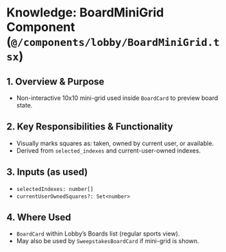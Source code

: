 # Knowledge: BoardMiniGrid Component (`@/components/lobby/BoardMiniGrid.tsx`)

## 1. Overview & Purpose
- Non-interactive 10x10 mini-grid used inside `BoardCard` to preview board state.

## 2. Key Responsibilities & Functionality
- Visually marks squares as: taken, owned by current user, or available.
- Derived from `selected_indexes` and current-user-owned indexes.

## 3. Inputs (as used)
- `selectedIndexes: number[]`
- `currentUserOwnedSquares?: Set<number>`

## 4. Where Used
- `BoardCard` within Lobby’s Boards list (regular sports view).
- May also be used by `SweepstakesBoardCard` if mini-grid is shown. 